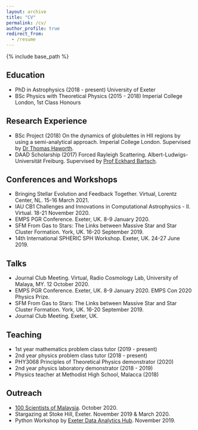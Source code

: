 ```yaml
---
layout: archive
title: "CV"
permalink: /cv/
author_profile: true
redirect_from:
  - /resume
---
```


{% include base_path %}

## Education
* PhD in Astrophysics (2018 - present) University of Exeter
* BSc Physics with Theoretical Physics (2015 - 2018) Imperial College London, 1st Class Honours

## Research Experience
* BSc Project (2018) On the dynamics of globulettes in HII regions by using a semi-analytical approach. Imperial College London. Supervised by [Dr Thomas Haworth](https://www.qmul.ac.uk/spa/people/academics/profiles/haworth-thomas.html).
* DAAD Scholarship (2017) Forced Rayleigh Scattering. Albert-Ludwigs-Universität Freiburg. Supervised by [Prof Eckhard Bartsch](https://www.colloids.uni-freiburg.de/Bartsch).

## Conferences and Workshops
* Bringing Stellar Evolution and Feedback Together. Virtual, Lorentz Center, NL. 15-16 March 2021.
* IAU CB1 Challenges and Innovations in Computational Astrophysics - II. Virtual. 18-21 November 2020.
* EMPS PGR Conference. Exeter, UK. 8-9 January 2020.
* SFM From Gas to Stars: The Links between Massive Star and Star Cluster Formation. York, UK. 16-20 September 2019.
* 14th International SPHERIC SPH Workshop. Exeter, UK. 24-27 June 2019.

## Talks
* Journal Club Meeting. Virtual, Radio Cosmology Lab, University of Malaya, MY. 12 October 2020.
* EMPS PGR Conference. Exeter, UK. 8-9 January 2020. EMPS Con 2020 Physics Prize.
* SFM From Gas to Stars: The Links between Massive Star and Star Cluster Formation. York, UK. 16-20 September 2019.
* Journal Club Meeting. Exeter, UK.

## Teaching
* 1st year mathematics problem class tutor (2019 - present)
* 2nd year physics problem class tutor (2018 - present)
* PHY3068 Principles of Theoretical Physics demonstrator (2020)
* 2nd year physics laboratory demonstrator (2018 - 2019)
* Physics teacher at Methodist High School, Malacca (2018)

## Outreach
* [100 Scientists of Malaysia](https://www.facebook.com/100Scientists/posts/362919765075782). October 2020.
* Stargazing at Stoke Hill, Exeter. November 2019 & March 2020.
* Python Workshop by [Exeter Data Analytics Hub](https://exeter-data-analytics.github.io/). November 2019.
